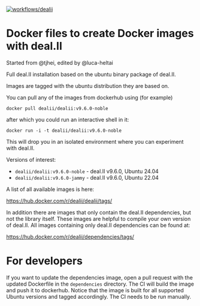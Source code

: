 [![workflows/dealii](https://github.com/dealii/docker-files/actions/workflows/dealii.yml/badge.svg?branch=master)](https://github.com/dealii/docker-files/actions/workflows/dealii.yml?query=branch%3Amaster)

# Docker files to create Docker images with deal.II

Started from @tjhei, edited by @luca-heltai

Full deal.II installation based on the ubuntu binary package of deal.II.

Images are tagged with the ubuntu distribution they are based on.

You can pull any of the images from dockerhub using (for example)

    docker pull dealii/dealii:v9.6.0-noble

after which you could run an interactive shell in it:

    docker run -i -t dealii/dealii:v9.6.0-noble

This will drop you in an isolated environment where you can experiment with deal.II.

Versions of interest:

- ``dealii/dealii:v9.6.0-noble`` - deal.II v9.6.0, Ubuntu 24.04
- ``dealii/dealii:v9.6.0-jammy`` - deal.II v9.6.0, Ubuntu 22.04

A list of all available images is here:

<https://hub.docker.com/r/dealii/dealii/tags/>

In addition there are images that only contain the deal.II dependencies, but
not the library itself. These images are helpful to compile your own version
of deal.II. All images containing only deal.II dependencies can be found at:

<https://hub.docker.com/r/dealii/dependencies/tags/>

# For developers

If you want to update the dependencies image, open a pull request with the
updated Dockerfile in the `dependencies` directory. The CI will build the image
and push it to dockerhub. Notice that the image is built for all supported
Ubuntu versions and tagged accordingly. The CI needs to be run manually.
